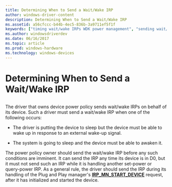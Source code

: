 ```yaml
---
title: Determining When to Send a Wait/Wake IRP
author: windows-driver-content
description: Determining When to Send a Wait/Wake IRP
ms.assetid: a56cfccc-b44b-4ec5-836b-3a9711ef5f1f
keywords: ["timing wait/wake IRPs WDK power management", "sending wait/wake IRPs", "wait/wake IRPs WDK power management , sending"]
ms.author: windowsdriverdev
ms.date: 06/16/2017
ms.topic: article
ms.prod: windows-hardware
ms.technology: windows-devices
---
```


# Determining When to Send a Wait/Wake IRP


## <a href="" id="ddk-determining-when-to-send-a-wait-wake-irp-kg"></a>


The driver that owns device power policy sends wait/wake IRPs on behalf of its device. Such a driver must send a wait/wake IRP when one of the following occurs:

-   The driver is putting the device to sleep but the device must be able to wake up in response to an external wake-up signal.

-   The system is going to sleep and the device must be able to awaken it.

The power policy owner should send the wait/wake IRP before any such conditions are imminent. It can send the IRP any time its device is in D0, but it must not send such an IRP while it is handling another set-power or query-power IRP. As a general rule, the driver should send the IRP during its handling of the Plug and Play manager's [**IRP\_MN\_START\_DEVICE**](https://msdn.microsoft.com/library/windows/hardware/ff551749) request, after it has initialized and started the device.

 

 




